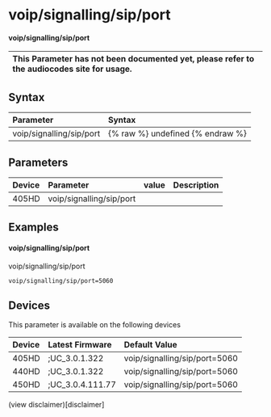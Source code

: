 ﻿---
description: voip/signalling/sip/port
search:
    keywords: ['voip','signalling','sip','port']
---

# voip/signalling/sip/port

#### voip/signalling/sip/port


| This Parameter has not been documented yet, please refer to the audiocodes site for usage.  |
| :--- |

## Syntax
| Parameter | Syntax |
| :--- | :--- |
|voip/signalling/sip/port | {% raw %} undefined {% endraw %} |

## Parameters
|Device|Parameter|value|Description|
|:---|:---|:---|:---|
| 405HD | voip/signalling/sip/port |  |  |

## Examples
#### voip/signalling/sip/port

voip/signalling/sip/port

```
voip/signalling/sip/port=5060
```

## Devices
This parameter is available on the following devices

| Device | Latest Firmware | Default Value |
|:---|:---|:---|
| 405HD | ;UC_3.0.1.322 | voip/signalling/sip/port=5060 
| 440HD | ;UC_3.0.1.322 | voip/signalling/sip/port=5060 
| 450HD | ;UC_3.0.4.111.77 | voip/signalling/sip/port=5060 

(view disclaimer)[disclaimer]
